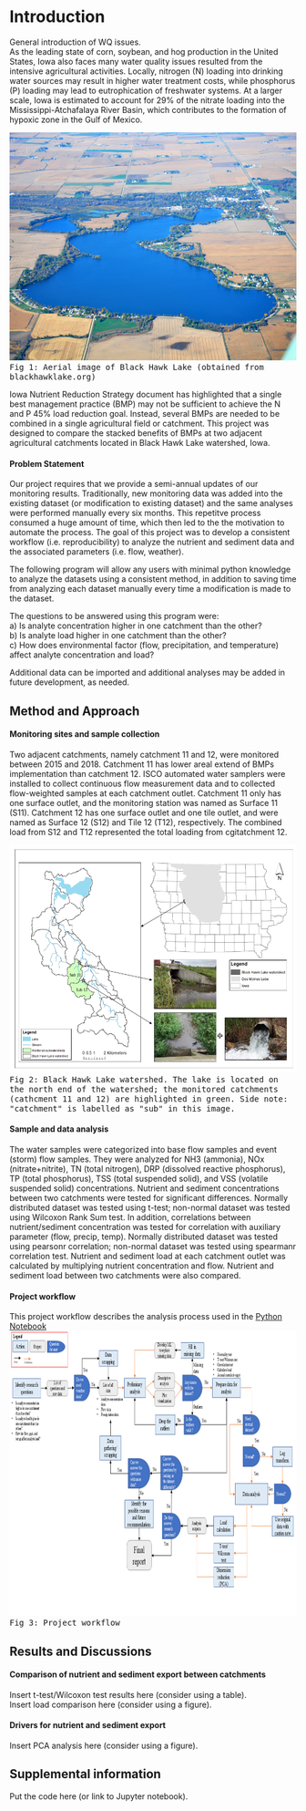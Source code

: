 # Introduction
General introduction of WQ issues. <br>
As the leading state of corn, soybean, and hog production in the United States, Iowa also faces many water quality issues resulted from the intensive agricultural activities. Locally, nitrogen (N) loading into drinking water sources may result in higher water treatment costs, while phosphorus (P) loading may lead to eutrophication of freshwater systems. At a larger scale, Iowa is estimated to account for 29% of the nitrate loading into the Mississippi-Atchafalaya River Basin, which contributes to the formation of hypoxic zone in the Gulf of Mexico. 

<kbd>
<img src="https://github.com/jiyeow/jy_project/blob/master/BHL_aerial_view.jpg" height="400"> <br>
Fig 1: Aerial image of Black Hawk Lake (obtained from blackhawklake.org)
</kbd> <br>

Iowa Nutrient Reduction Strategy document has highlighted that a single best management practice (BMP) may not be sufficient to achieve the N and P 45% load reduction goal. Instead, several BMPs are needed to be combined in a single agricultural field or catchment. This project was designed to compare the stacked benefits of BMPs at two adjacent agricultural catchments located in Black Hawk Lake watershed, Iowa.


#### Problem Statement
Our project requires that we provide a semi-annual updates of our monitoring results. Traditionally, new monitoring data was added into the existing dataset (or modification to existing dataset) and the same analyses were performed manually every six months. This repetitve process consumed a huge amount of time, which then led to the the motivation to automate the process. The goal of this project was to develop a consistent workflow (i.e. reproducibility) to analyze the nutrient and sediment data and the associated parameters (i.e. flow, weather). <br>

The following program will allow any users with minimal python knowledge to analyze the datasets using a consistent method, in addition to saving time from analyzing each dataset manually every time a modification is made to the dataset. <br>

The questions to be answered using this program were: <br>
a) Is analyte concentration higher in one catchment than the other? <br>
b) Is analyte load higher in one catchment than the other? <br> 
c) How does environmental factor (flow, precipitation, and temperature) affect analyte concentration and load? <br>

Additional data can be imported and additional analyses may be added in future development, as needed.

## Method and Approach
#### Monitoring sites and sample collection
Two adjacent catchments, namely catchment 11 and 12, were monitored between 2015 and 2018. Catchment 11 has lower areal extend of BMPs implementation than catchment 12. ISCO automated water samplers were installed to collect continuous flow measurement data and to collected flow-weighted samples at each catchment outlet. Catchment 11 only has one surface outlet, and the monitoring station was named as Surface 11 (S11). Catchment 12 has one surface outlet and one tile outlet, and were named as Surface 12 (S12) and Tile 12 (T12), respectively. The combined load from S12 and T12 represented the total loading from cgitatchment 12. <br>

<kbd>
<img src="https://github.com/jiyeow/jy_project/blob/master/BHL_watershed_map.png" height="400"> <br>
Fig 2: Black Hawk Lake watershed. The lake is located on the north end of the watershed; the monitored catchments (cathcment 11 and 12) are highlighted in green. Side note: "catchment" is labelled as "sub" in this image.
</kbd> 

#### Sample and data analysis  
The water samples were categorized into base flow samples and event (storm) flow samples. They were analyzed for NH3 (ammonia), NOx (nitrate+nitrite), TN (total nitrogen), DRP (dissolved reactive phosphorus), TP (total phosphorus), TSS (total suspended solid), and VSS (volatile suspended solid) concentrations. Nutrient and sediment concentrations between two catchments were tested for significant differences. Normally distributed dataset was tested using t-test; non-normal dataset was tested using Wilcoxon Rank Sum test. In addition, correlations between nutrient/sediment concentration was tested for correlation with auxiliary parameter (flow, precip, temp). Normally distributed dataset was tested using pearsonr correlation; non-normal dataset was tested using spearmanr correlation test. Nutrient and sediment load at each catchment outlet was calculated by multiplying nutrient concentration and flow. Nutrient and sediment load between two catchments were also compared. <br>

#### Project workflow
This project workflow describes the analysis process used in the [Python Notebook](https://github.com/jiyeow/jy_project/blob/master/ABE516x_finalproject.ipynb)
<kbd>
<img src="https://github.com/jiyeow/jy_project/blob/master/ABE516x_project_workflow.png" height="500"> <br>
Fig 3: Project workflow
</kbd>



## Results and Discussions
#### Comparison of nutrient and sediment export between catchments
Insert t-test/Wilcoxon test results here (consider using a table). <br>
Insert load comparison here (consider using a figure). <br>

#### Drivers for nutrient and sediment export
Insert PCA analysis here (consider using a figure). <br>


## Supplemental information
Put the code here (or link to Jupyter notebook). 

